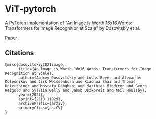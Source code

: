 # ViT-pytorch
A PyTorch implementation of "An Image is Worth 16x16 Words: Transformers for Image Recognition at Scale" by Dosovitskiy et al.

[Paper](https://arxiv.org/abs/2010.11929) </br>

## Citations
```
@misc{dosovitskiy2021image,
      title={An Image is Worth 16x16 Words: Transformers for Image Recognition at Scale}, 
      author={Alexey Dosovitskiy and Lucas Beyer and Alexander Kolesnikov and Dirk Weissenborn and Xiaohua Zhai and Thomas Unterthiner and Mostafa Dehghani and Matthias Minderer and Georg Heigold and Sylvain Gelly and Jakob Uszkoreit and Neil Houlsby},
      year={2021},
      eprint={2010.11929},
      archivePrefix={arXiv},
      primaryClass={cs.CV}
}
```